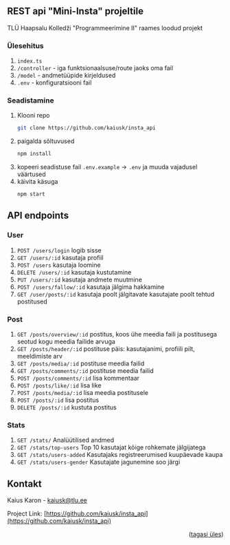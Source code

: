 ## REST api "Mini-Insta" projeltile

<p id="top"></p>

TLÜ Haapsalu Kolledži "Programmeerimine II" raames loodud projekt

### Ülesehitus

1. `index.ts`
2. `/controller` - iga funktsionaalsuse/route jaoks oma fail
3. `/model` - andmetüüpide kirjeldused
4. `.env` - konfiguratsiooni fail

### Seadistamine

1. Klooni repo
   ```sh
   git clone https://github.com/kaiusk/insta_api
   ```
2. paigalda sõltuvused
   ```sh
   npm install
   ```
3. kopeeri seadistuse fail `.env.example` -> `.env` ja muuda vajadusel väärtused
4. käivita käsuga
   ```sh
   npm start
   ```

## API endpoints

### User

1. `POST /users/login` logib sisse
2. `GET /users/:id` kasutaja profiil
3. `POST /users` kasutaja loomine
4. `DELETE /users/:id` kasutaja kustutamine
5. `PUT /users/:id` kasutaja andmete muutmine
6. `POST /users/fallow/:id` kasutaja jälgima hakkamine
7. `GET /user/posts/:id` kasutaja poolt jälgitavate kasutajate poolt tehtud postitused

### Post

1. `GET /posts/overview/:id` postitus, koos ühe meedia faili ja postitusega seotud kogu meedia failide arvuga
2. `GET /posts/header/:id` postituse päis: kasutajanimi, profiili pilt, meeldimiste arv
3. `GET /posts/media/:id` postituse meedia failid
4. `GET /posts/comments/:id` postituse meedia failid
5. `POST /posts/comments/:id` lisa kommentaar
6. `POST /posts/like/:id` lisa like
7. `POST /posts/media/:id` lisa meedia postitusele
8. `POST /posts/:id` lisa postitus
9. `DELETE /posts/:id` kustuta postitus

### Stats

1. `GET /stats/` Analüütilised andmed
2. `GET /stats/top-users` Top 10 kasutajat kõige rohkemate jälgijatega
3. `GET /stats/users-added` Kasutajaks registreerumised kuupäevade kaupa
4. `GET /stats/users-gender` Kasutajate jagunemine soo järgi

<!-- CONTACT -->

## Kontakt

Kaius Karon - [kaiusk@tlu.ee](kaiusk@tlu.ee)

Project Link: [https://github.com/kaiusk/insta_api](https://github.com/kaiusk/insta_api)

<p align="right">(<a href="#top">tagasi üles</a>)</p>
